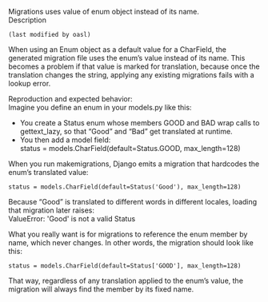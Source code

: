 Migrations uses value of enum object instead of its name.  
Description  
  
    (last modified by oasl)  
  
When using an Enum object as a default value for a CharField, the generated migration file uses the enum’s value instead of its name. This becomes a problem if that value is marked for translation, because once the translation changes the string, applying any existing migrations fails with a lookup error.  
  
Reproduction and expected behavior:  
Imagine you define an enum in your models.py like this:  

- You create a Status enum whose members GOOD and BAD wrap calls to gettext_lazy, so that “Good” and “Bad” get translated at runtime.  
- You then add a model field:  
  status = models.CharField(default=Status.GOOD, max_length=128)  

When you run makemigrations, Django emits a migration that hardcodes the enum’s translated value:  

    status = models.CharField(default=Status('Good'), max_length=128)  

Because “Good” is translated to different words in different locales, loading that migration later raises:  
ValueError: 'Good' is not a valid Status  

What you really want is for migrations to reference the enum member by name, which never changes. In other words, the migration should look like this:  

    status = models.CharField(default=Status['GOOD'], max_length=128)  

That way, regardless of any translation applied to the enum’s value, the migration will always find the member by its fixed name.